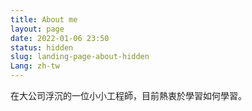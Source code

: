 ```yaml
---
title: About me
layout: page
date: 2022-01-06 23:50
status: hidden
slug: landing-page-about-hidden
Lang: zh-tw
---
```


在大公司浮沉的一位小小工程師，目前熱衷於學習如何學習。
